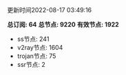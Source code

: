 更新时间2022-08-17 03:49:16

**总订阅: 64**
**总节点: 9220**
**有效节点: 1922**
- ss节点: 241
- v2ray节点: 1604
- trojan节点: 75
- ssr节点: 2
